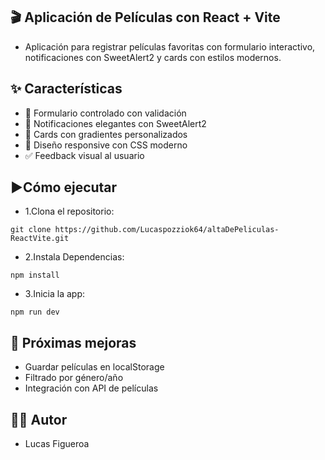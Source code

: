 🎬 Aplicación de Películas con React + Vite
- 
- Aplicación para registrar películas favoritas con formulario interactivo, notificaciones con SweetAlert2 y cards con estilos modernos.

✨ Características
- 
- 📝 Formulario controlado con validación
- 💫 Notificaciones elegantes con SweetAlert2
- 🎨 Cards con gradientes personalizados
- 🌈 Diseño responsive con CSS moderno
- ✅ Feedback visual al usuario

▶️Cómo ejecutar
- 
- 1.Clona el repositorio:
````
git clone https://github.com/Lucaspozziok64/altaDePeliculas-ReactVite.git
````
- 2.Instala Dependencias:
````
npm install
````
- 3.Inicia la app:
 ````
npm run dev
````
####
🌟 Próximas mejoras
- 
- Guardar películas en localStorage
- Filtrado por género/año
- Integración con API de películas

👨‍💻 Autor
- 
- Lucas Figueroa